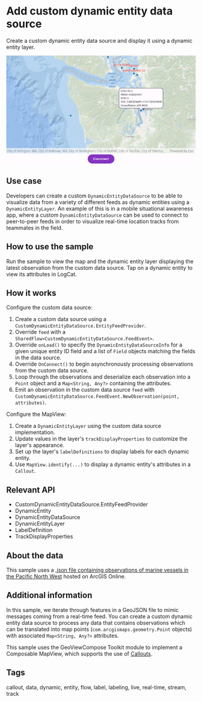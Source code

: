 # Add custom dynamic entity data source

Create a custom dynamic entity data source and display it using a dynamic entity layer.

![Image of add custom dynamic entity data source](add-custom-dynamic-entity-data-source.png)

## Use case

Developers can create a custom `DynamicEntityDataSource` to be able to visualize data from a variety of different feeds as dynamic entities using a `DynamicEntityLayer`. An example of this is in a mobile situational awareness app, where a custom `DynamicEntityDataSource` can be used to connect to peer-to-peer feeds in order to visualize real-time location tracks from teammates in the field.

## How to use the sample

Run the sample to view the map and the dynamic entity layer displaying the latest observation from the custom data source. Tap on a dynamic entity to view its attributes in LogCat.

## How it works

Configure the custom data source:

1. Create a custom data source using a `CustomDynamicEntityDataSource.EntityFeedProvider`.
2. Override `feed` with a `SharedFlow<CustomDynamicEntityDataSource.FeedEvent>`.
3. Override `onLoad()` to specify the `DynamicEntityDataSourceInfo` for a given unique entity ID field and a list of `Field` objects matching the fields in the data source.
4. Override `OnConnect()` to begin asynchronously processing observations from the custom data source.
5. Loop through the observations and deserialize each observation into a `Point` object and a `Map<String, Any?>` containing the attributes.
6. Emit an observation in the custom data source `feed` with `CustomDynamicEntityDataSource.FeedEvent.NewObservation(point, attributes)`.

Configure the MapView:

1. Create a `DynamicEntityLayer` using the custom data source implementation.
2. Update values in the layer's `trackDisplayProperties` to customize the layer's appearance.
3. Set up the layer's `labelDefinitions` to display labels for each dynamic entity.
4. Use `MapView.identify(...)` to display a dynamic entity's attributes in a `Callout`.

## Relevant API

* CustomDynamicEntityDataSource.EntityFeedProvider
* DynamicEntity
* DynamicEntityDataSource
* DynamicEntityLayer
* LabelDefinition
* TrackDisplayProperties

## About the data

This sample uses a [.json file containing observations of marine vessels in the Pacific North West](https://www.arcgis.com/home/item.html?id=a8a942c228af4fac96baa78ad60f511f) hosted on ArcGIS Online.

## Additional information

In this sample, we iterate through features in a GeoJSON file to mimic messages coming from a real-time feed. You can create a custom dynamic entity data source to process any data that contains observations which can be translated into map points (`com.arcgismaps.geometry.Point` objects) with associated `Map<String, Any?>` attributes.

This sample uses the GeoViewCompose Toolkit module to implement a Composable MapView, which supports the use of [Callouts](https://github.com/Esri/arcgis-maps-sdk-kotlin-toolkit/tree/v.next/toolkit/geoview-compose#display-a-callout).

## Tags

callout, data, dynamic, entity, flow, label, labeling, live, real-time, stream, track
